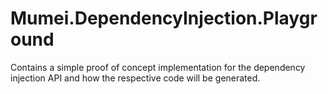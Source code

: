 ﻿# Mumei.DependencyInjection.Playground

Contains a simple proof of concept implementation for the dependency injection API and how the respective code will be generated.